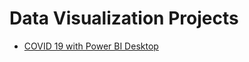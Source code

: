 # Data Visualization Projects

* [COVID 19 with Power BI Desktop](https://github.com/gpadolina/data_visualization/tree/main/covid_19_using_power_bi_desktop)
